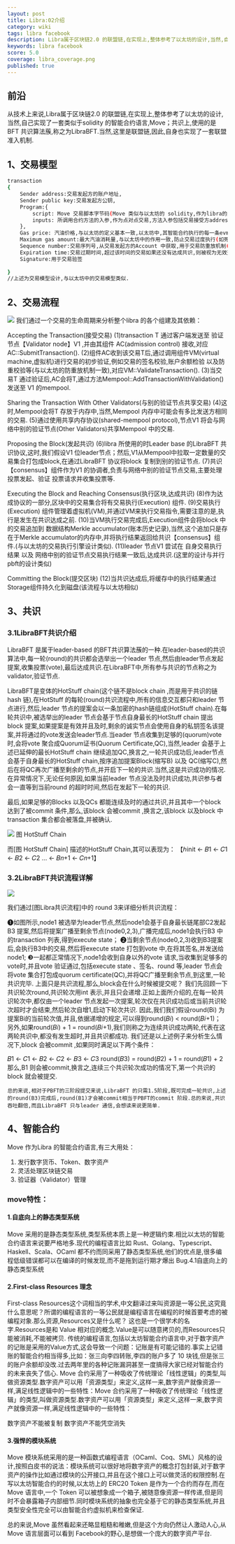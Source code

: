 ```yaml
---
layout: post
title: Libra:02介绍
category: wiki
tags: libra facebook
description: Libra属于区块链2.0 的联盟链,在实现上,整体参考了以太坊的设计,当然,自己实现了一套类似于solidity的智能合约语言,Move；共识上,使用的是BFT 共识算法蔟,称之为LibraBFT.当然,这里是联盟链,因此,自身也实现了一套联盟准入机制
keywords: libra facebook
score: 5.0
coverage: libra_coverage.png
published: true
---
```


## 前沿
从技术上来说,Libra属于区块链2.0 的联盟链,在实现上,整体参考了以太坊的设计,当然,自己实现了一套类似于solidity 的智能合约语言,Move；共识上,使用的是BFT 共识算法蔟,称之为LibraBFT.当然,这里是联盟链,因此,自身也实现了一套联盟准入机制.

## 1、交易模型
```bash
transaction
{
    Sender address:交易发起方的账户地址,
    Sender public key:交易发起方公钥,
    Program:{
        script: Move 交易脚本字节码(Move 类似与以太坊的 solidity,作为libra的只能合约语言),
        inputs: 所调用合约方法的入参,作为点对点交易,方法入参包括交易接受方address,以及转账额度
    },
    Gas price: 汽油价格,与以太坊的定义基本一致,以太坊中,其智能合约执行的每一条evm 指令都需消耗汽油,而总汽油消耗量乘以汽油价格,则是发生方所消耗的代笔
    Maximum gas amount:最大汽油消耗量,与以太坊中的作用一致,防止交易过度执行(如死循环)
    Sequence number:交易序列号,从交易发起方的Account 中获取,用于交易防重放机制(与以太坊的方案基本一致)
    Expiration time:交易过期时间,超过该时间的交易如果还没有达成共识,则被视为无效交易
    Signature:用于交易验签
 
}
//上述为交易模型设计,与以太坊中的交易模型类似.
```

## 2、交易流程

![](/assets/image/libra_101_01.png)
    我们通过一个交易的生命周期来分析整个libra 的各个组建及其依赖：

Accepting the Transaction(接受交易)
    (1)transaction T 通过客户端发送至 验证节点【Validator node】V1 ,并由其组件 AC(admission control) 接收,对应AC::SubmitTransaction().
    (2)组件AC收到该交易T后,通过调用组件VM(virtual machine,虚拟机)进行交易的初步验证,例如交易的签名校验,账户余额检验 以及防重校验等(与以太坊的防重放机制一致),对应VM::ValidateTransaction().
    (3)当交易T 通过验证后,AC会将T,通过方法Mempool::AddTransactionWithValidation()发送至 V1 的mempool.

Sharing the Transaction With Other Validators(与别的验证节点共享交易)
    (4)这时,Mempool会将T 存放于内存中,当然,Mempool 内存中可能会有多比发送方相同的交易.
    (5)通过使用共享内存协议(shared-mempool protocol),节点V1 将会与网络中别的验证节点(Other Validators)共享Mempool 中的交易.

Proposing the Block(发起共识)
    (6)libra 所使用的时Leader base 的LibraBFT 共识协议,这时,我们假设V1 位leader节点；然后,V1从Mempool中拉取一定数量的交易集合打包成block,在通过LibraBFT 协议将block 复制到别的验证节点.
    (7)共识【consensus】组件作为V1 的协调者,负责与网络中别的验证节点交易,主要处理投票发起、验证 投票请求并收集投票等.

Executing the Block and Reaching Consensus(执行区块,达成共识)
    (8)作为达成协议的一部分,区块中的交易集合将有交易执行(Execution) 组件.
     (9)交易执行(Execution) 组件管理着虚拟机(VM),并通过VM来执行交易指令,需要注意的是,执行是发生在共识达成之前.
    (10)当VM执行交易完成后,Execution组件会将block 中的交易追加到 数据结构Merkle accumulator(账本历史记录),当然,这个追加只是存在于Merkle accumulator的内存中,并将执行结果返回给共识【consensus】组件.(与以太坊的交易执行引擎设计类似).
    (11)leader 节点V1 尝试在 自身交易执行结果 以及 网络中别的验证节点交易执行结果一致后,达成共识.(这里的设计与并行pbft的设计类似)

Committing the Block(提交区块)
    (12)当共识达成后,将缓存中的执行结果通过Storage组件持久化到磁盘(该流程与以太坊相似)

## 3、共识
### 3.1LibraBFT共识介绍
LibraBFT 是属于leader-based 的BFT共识算法蔟的一种.在leader-based的共识算法中,每一轮(round)的共识都会选举出一个leader 节点,然后由leader节点发起提案,收集投票(vote),最后达成共识.在LibraBFT中,所有参与共识的节点称之为validator,验证节点.

LibraBFT是变体的HotStuff chain(这个链不是block chain ,而是用于共识的链hash 链),在HotStuff 的每轮(round)共识流程中,所有的信息交互都只和leader 节点进行,然后,leader 节点的提案会以一条加密的hash链组成(HotStuff chain).在每轮共识中,被选举出的leader 节点会基于节点自身最长的HotStuff chain 提出block 提案,如果提案是有效并且及时,剩余的诚实节点会使用自身的私钥签名该提案,并将通过的vote发送会leader节点.当eader 节点收集到足够的(quorum)vote时,会将vote 聚合成Quorum证书(Quorum Certificate,QC),当然,leader 会基于上述已延伸的最长HotStuff chain 继续追加QC,换言之,一轮共识成功后,leader节点会基于自身最长的HotStuff chain,按序追加提案Block(缩写B) 以及 QC(缩写C),然后在将QC再次广播至剩余的节点,并开启下一轮的共识.当然,这是共识成功的情况.在异常情况下,无论任何原因,如果当前leader 节点没法及时共识成功,共识参与者会一直等到当前round 的超时时间,然后在发起下一轮的共识.

最后,如果足够的Blocks 以及QCs 都能连续及时的通过共识,并且其中一个block 达到了被commit 条件,那么,该block 会被commit ,换言之,该block 以及block 中transaction 集合都会被落盘,并被确认.

![](/assets/image/libra_101_02.png)
图 HotStuff Chain

而[图 HotStuff Chain] 描述的HotStuff Chain,其可以表现为： 【ℎinit ← 𝐵1 ← 𝐶1 ← 𝐵2 ← 𝐶2 … ← 𝐵𝑛+1 ← 𝐶𝑛+1】

### 3.2LibraBFT共识流程详解

![](/assets/image/libra_101_03.png)

我们通过[图Libra共识流程]中的 round 3来详细分析共识流程：

❶如图所示,node1 被选举为leader节点,然后node1会基于自身最长链尾部C2发起B3 提案,然后将提案广播至剩余节点(node0,2,3),广播完成后,node1会执行B3 中的transaction 列表,得到execute state；
❷当剩余节点(node0,2,3)收到B3提案后,会执行B3中的交易,然后将execute state 打包到vote 中,在将其签名,并发送给node1;
❸一起都正常情况下,node1会收到自身以外的vote 请求,当收集到足够多的vote时,并且vote 验证通过,包括execute state 、签名、round 等,leader 节点会将vote 集合打包成quorum certificate(QC),并将QC广播至剩余节点,到这里,一轮共识完毕.
上面只是共识流程,那么,block会在什么时候被提交呢？
我们先回顾一下共识轮次round,共识轮次用int 表示,并且只会递增.正如上面所介绍的,在每一轮共识轮次中,都仅由一个leader 节点发起一次提案,轮次仅在共识成功后或当前共识轮次超时才会结束,然后轮次自增1,启动下轮次共识.
因此,我们我们假设round(Bi) 为提案Bi的当前轮次值,并且,依据递增的规定,可以得到round(𝐵𝑖) < round(𝐵𝑖+1)；
另外,如果round(𝐵𝑖) + 1 = round(𝐵𝑖+1),我们则称之为连续共识成功两轮,代表在这两轮共识中,都没有发生超时,并且共识都成功.
我们还是以上述例子来分析生么情况下,block 会被commit ,如果同时满足以下两个条件：

𝐵1 ← 𝐶1 ← 𝐵2 ← 𝐶2 ← 𝐵3 ← 𝐶3
round(𝐵3) = round(𝐵2) + 1 = round(𝐵1) + 2
那么,B1 则会被commit,换言之,连续三个共识轮次成功的情况下,第一个共识的block 就会被提交.

    总的来说,相对于PBFT的三阶段提交来说,LibraBFT 的只需1.5阶段,既可完成一轮共识,上述的round(B3)完成后,round(B1)才会被commit相当于PBFT的commit 阶段.总的来说,共识吞吐翻倍,而且LibraBFT 只与leader 通信,会想读来说更简单.

## 4、智能合约
Move 作为Libra 的智能合约语言,有三大用处：

1. 发行数字货币、Token、数字资产
2. 灵活处理区块链交易
3. 验证器（Validator）管理

### move特性：

#### 1.自底向上的静态类型系统
Move 采用的是静态类型系统,类型系统本质上是一种逻辑约束.相比以太坊的智能合约语言来说要严格地多.现代的编程语言比如 Rust、Golang、Typescript、Haskell、Scala、OCaml 都不约而同采用了静态类型系统,他们的优点是,很多编程低级错误都可以在编译的时候发现,而不是拖到运行期才爆出 Bug.4.1自底向上的静态类型系统

#### 2.First-class Resources 理念
First-class Resources这个词相当的学术,中文翻译过来叫资源是一等公民,这究竟什么意思呢？所谓的编程语言的一等公民就是编程语言在编程的时候首要考虑的被编程对象.那么资源,Resources又是什么呢？ 这也是一个很学术的名字.Resources是和 Value 相对应的概念.Value是可以随意拷贝的,而Resources只能被消耗,不能被拷贝.
传统的编程语言,包括以太坊智能合约语言中,对于数字资产的记账是采用的Value方式,这会导致一个问题：记账是有可能记错的.事实上记错账的智能合约相当得多,比如：张三向李四转账,李四的账户多了 10 块钱,但是张三的账户余额却没改.过去两年里的各种记账漏洞甚至一度搞得大家已经对智能合约的未来丧失了信心.
Move 合约采用了一种吸收了传统理论「线性逻辑」的类型,叫做资源类型.数字资产可以用「资源类型」来定义,这样一来,数字资产就像资源一样,满足线性逻辑中的一些特性：Move 合约采用了一种吸收了传统理论「线性逻辑」的类型,叫做资源类型.数字资产可以用「资源类型」来定义,这样一来,数字资产就像资源一样,满足线性逻辑中的一些特性：

数字资产不能被复制
数字资产不能凭空消失

#### 3.强悍的模块系统
Move 模块系统采用的是一种函数式编程语言（OCaml、Coq、SML）风格的设计,按照白皮书的说法：模块系统可以很好地将数字资产的概念打包封装,对于数字资产的操作比如通过模块的公开接口,并且在这个接口上可以做灵活的权限控制.在写以太坊智能合约的时候,以太坊上的 ERC20 Token 是作为一个合约而存在,而在 Move 语言中,一个 Token 可以被想象成一个箱子,被随意像资源一样传递,但是同时不会暴露箱子内部细节.同时模块系统的抽象也完全基于它的静态类型系统,并且类型安全性完全可以由智能合约虚拟机来检查保证.

总的来说,Move 虽然看起来还略显粗糙和稚嫩,但是这个方向仍然让人激动人心,从 Move 语言层面可以看到 Facebook的野心,是想做一个庞大的数字资产平台.